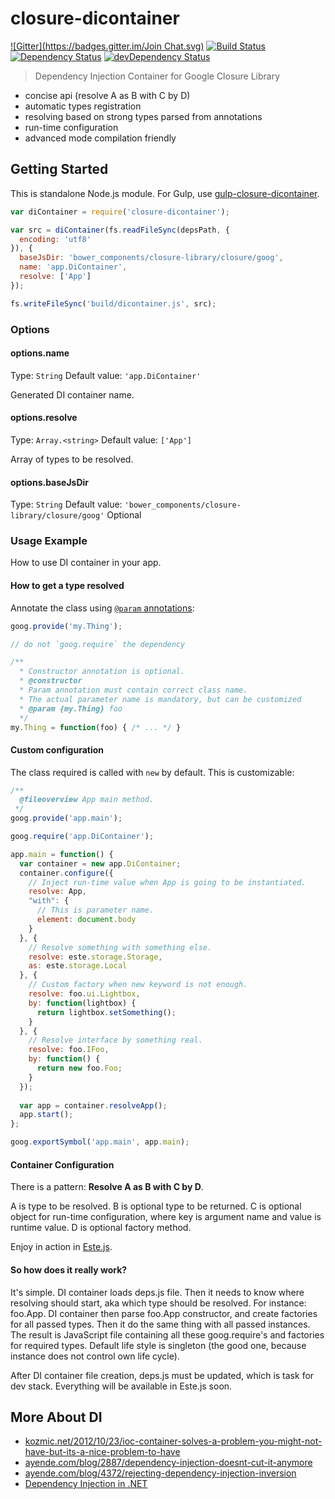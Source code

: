 # closure-dicontainer
[![Gitter](https://badges.gitter.im/Join Chat.svg)](https://gitter.im/steida/closure-dicontainer?utm_source=badge&utm_medium=badge&utm_campaign=pr-badge&utm_content=badge)
[![Build Status](https://secure.travis-ci.org/steida/closure-dicontainer.png?branch=master)](http://travis-ci.org/steida/closure-dicontainer) [![Dependency Status](https://david-dm.org/steida/closure-dicontainer.png)](https://david-dm.org/steida/closure-dicontainer) [![devDependency Status](https://david-dm.org/steida/closure-dicontainer/dev-status.png)](https://david-dm.org/steida/closure-dicontainer#info=devDependencies)

> Dependency Injection Container for Google Closure Library

- concise api (resolve A as B with C by D)
- automatic types registration
- resolving based on strong types parsed from annotations
- run-time configuration
- advanced mode compilation friendly

## Getting Started
This is standalone Node.js module. For Gulp, use [gulp-closure-dicontainer](http://github.com/steida/gulp-closure-dicontainer).

```js
var diContainer = require('closure-dicontainer');

var src = diContainer(fs.readFileSync(depsPath, {
  encoding: 'utf8'
}), {
  baseJsDir: 'bower_components/closure-library/closure/goog',
  name: 'app.DiContainer',
  resolve: ['App']
});

fs.writeFileSync('build/dicontainer.js', src);
```

### Options

#### options.name
Type: `String`
Default value: `'app.DiContainer'`

Generated DI container name.

#### options.resolve
Type: `Array.<string>`
Default value: `['App']`

Array of types to be resolved.

#### options.baseJsDir
Type: `String`
Default value: `'bower_components/closure-library/closure/goog'`
Optional

### Usage Example

How to use DI container in your app.

#### How to get a type resolved

Annotate the class using [`@param` annotations](https://developers.google.com/closure/compiler/docs/js-for-compiler):

```js
goog.provide('my.Thing');

// do not `goog.require` the dependency

/**
  * Constructor annotation is optional.
  * @constructor
  * Param annotation must contain correct class name.
  * The actual parameter name is mandatory, but can be customized
  * @param {my.Thing} foo
  */
my.Thing = function(foo) { /* ... */ }
```

#### Custom configuration

The class required is called with `new` by default. This is customizable:

```js
/**
  @fileoverview App main method.
 */
goog.provide('app.main');

goog.require('app.DiContainer');

app.main = function() {
  var container = new app.DiContainer;
  container.configure({
    // Inject run-time value when App is going to be instantiated.
    resolve: App,
    "with": {
      // This is parameter name.
      element: document.body
    }
  }, {
    // Resolve something with something else.
    resolve: este.storage.Storage,
    as: este.storage.Local
  }, {
    // Custom factory when new keyword is not enough.
    resolve: foo.ui.Lightbox,
    by: function(lightbox) {
      return lightbox.setSomething();
    }
  }, {
    // Resolve interface by something real.
    resolve: foo.IFoo,
    by: function() {
      return new foo.Foo;
    }
  });
  
  var app = container.resolveApp();
  app.start();
};

goog.exportSymbol('app.main', app.main);
```

#### Container Configuration

There is a pattern: **Resolve A as B with C by D**.

A is type to be resolved. B is optional type to be returned. C is optional object for run-time
configuration, where key is argument name and value is runtime value. D is optional factory method.

Enjoy in action in [Este.js](http://github.com/steida/este).

#### So how does it really work?

It's simple. DI container loads deps.js file. Then it needs to know where resolving should start, aka which type should be resolved. For instance: foo.App. DI container then parse foo.App constructor, and create factories for all passed types. Then it do the same thing with all passed instances. The result is JavaScript file containing all these goog.require's and factories for required types. Default life style is singleton (the good one, because instance does not control own life cycle).

After DI container file creation, deps.js must be updated, which is task for dev stack. Everything will be available in Este.js soon.

## More About DI
  - [kozmic.net/2012/10/23/ioc-container-solves-a-problem-you-might-not-have-but-its-a-nice-problem-to-have](http://kozmic.net/2012/10/23/ioc-container-solves-a-problem-you-might-not-have-but-its-a-nice-problem-to-have)
  - [ayende.com/blog/2887/dependency-injection-doesnt-cut-it-anymore](http://ayende.com/blog/2887/dependency-injection-doesnt-cut-it-anymore)
  - [ayende.com/blog/4372/rejecting-dependency-injection-inversion](http://ayende.com/blog/4372/rejecting-dependency-injection-inversion)
  - [Dependency Injection in .NET](http://www.manning.com/seemann)
